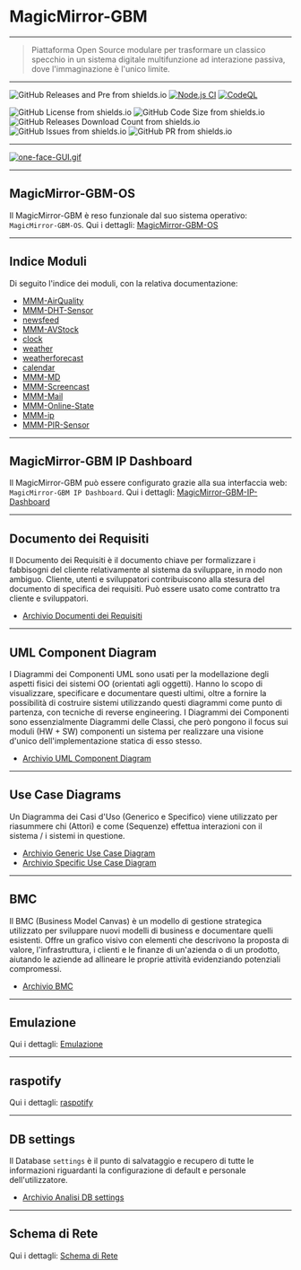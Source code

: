# MagicMirror-GBM





---

 
> >
> Piattaforma Open Source modulare per trasformare un classico specchio in un sistema digitale multifunzione ad interazione passiva, dove l'immaginazione è l'unico limite.

---

![GitHub Releases and Pre from shields.io](https://img.shields.io/github/v/release/AndreaGrandieri/MagicMirror-GBM?include_prereleases)
[![Node.js CI](https://github.com/AndreaGrandieri/MagicMirror-GBM/actions/workflows/node.js.yml/badge.svg)](https://github.com/AndreaGrandieri/MagicMirror-GBM/actions/workflows/node.js.yml)
[![CodeQL](https://github.com/AndreaGrandieri/MagicMirror-GBM/actions/workflows/codeql-analysis.yml/badge.svg)](https://github.com/AndreaGrandieri/MagicMirror-GBM/actions/workflows/codeql-analysis.yml)
<!-- ![Dependecies from shields.io&david-dm.org](https://img.shields.io/david/AndreaGrandieri/MagicMirror-GBM?path=src) -->
![GitHub License from shields.io](https://img.shields.io/github/license/AndreaGrandieri/MagicMirror-GBM)
![GitHub Code Size from shields.io](https://img.shields.io/github/languages/code-size/AndreaGrandieri/MagicMirror-GBM)
![GitHub Releases Download Count from shields.io](https://img.shields.io/github/downloads/AndreaGrandieri/MagicMirror-GBM/total)
![GitHub Issues from shields.io](https://img.shields.io/github/issues/AndreaGrandieri/MagicMirror-GBM)
![GitHub PR from shields.io](https://img.shields.io/github/issues-pr/AndreaGrandieri/MagicMirror-GBM)

---

[![one-face-GUI.gif](https://andreagrandieri.github.io/MagicMirror-GBM../assets/Overview-GUI/MagicMirror-GBM-GUI/one-face-GUI.gif)](https://andreagrandieri.github.io/MagicMirror-GBM../assets/Overview-GUI/MagicMirror-GBM-GUI/one-face-GUI.gif)

---

## MagicMirror-GBM-OS

Il MagicMirror-GBM è reso funzionale dal suo sistema operativo: `MagicMirror-GBM-OS`.
Qui i dettagli: [MagicMirror-GBM-OS](https://andreagrandieri.github.io/MagicMirror-GBM../pages/it/MagicMirror-GBM-OS)

---

## Indice Moduli

Di seguito l'indice dei moduli, con la relativa documentazione:

- [MMM-AirQuality](https://andreagrandieri.github.io/MagicMirror-GBM../pages/it/DocumentazioneModuli/MMM-AirQuality/MMM-AirQuality)
- [MMM-DHT-Sensor](https://andreagrandieri.github.io/MagicMirror-GBM../pages/it/DocumentazioneModuli/MMM-DHT-Sensor/MMM-DHT-Sensor)
- [newsfeed](https://andreagrandieri.github.io/MagicMirror-GBM../pages/it/DocumentazioneModuli/newsfeed/newsfeed)
- [MMM-AVStock](https://andreagrandieri.github.io/MagicMirror-GBM../pages/it/DocumentazioneModuli/MMM-AVStock/MMM-AVStock)
- [clock](https://andreagrandieri.github.io/MagicMirror-GBM../pages/it/DocumentazioneModuli/clock/clock)
- [weather](https://andreagrandieri.github.io/MagicMirror-GBM../pages/it/DocumentazioneModuli/weather/weather)
- [weatherforecast](https://andreagrandieri.github.io/MagicMirror-GBM../pages/it/DocumentazioneModuli/weatherforecast/weatherforecast)
- [calendar](https://andreagrandieri.github.io/MagicMirror-GBM../pages/it/DocumentazioneModuli/calendar/calendar)
- [MMM-MD](https://andreagrandieri.github.io/MagicMirror-GBM../pages/it/DocumentazioneModuli/MMM-MD/MMM-MD)
- [MMM-Screencast](https://andreagrandieri.github.io/MagicMirror-GBM../pages/it/DocumentazioneModuli/MMM-Screencast/MMM-Screencast)
- [MMM-Mail](https://andreagrandieri.github.io/MagicMirror-GBM../pages/it/DocumentazioneModuli/MMM-Mail/MMM-Mail)
- [MMM-Online-State](https://andreagrandieri.github.io/MagicMirror-GBM../pages/it/DocumentazioneModuli/MMM-Online-State/MMM-Online-State)
- [MMM-ip](https://andreagrandieri.github.io/MagicMirror-GBM../pages/it/DocumentazioneModuli/MMM-ip/MMM-ip)
- [MMM-PIR-Sensor](https://andreagrandieri.github.io/MagicMirror-GBM../pages/it/DocumentazioneModuli/MMM-PIR-Sensor/MMM-PIR-Sensor)

---

## MagicMirror-GBM IP Dashboard

Il MagicMirror-GBM può essere configurato grazie alla sua interfaccia web: `MagicMirror-GBM IP Dashboard`.
Qui i dettagli: [MagicMirror-GBM-IP-Dashboard](https://andreagrandieri.github.io/MagicMirror-GBM../pages/it/MagicMirror-GBM-IP-Dashboard)

---

## Documento dei Requisiti

Il Documento dei Requisiti è il documento chiave per formalizzare i fabbisogni del cliente relativamente al sistema da sviluppare, in modo non ambiguo. Cliente, utenti e sviluppatori contribuiscono alla stesura del documento di specifica dei requisiti. Può essere usato come contratto tra cliente e sviluppatori.

- [Archivio Documenti dei Requisiti](https://andreagrandieri.github.io/MagicMirror-GBM../pages/it/ArchivioDocumentiDeiRequisiti)

---

## UML Component Diagram

I Diagrammi dei Componenti UML sono usati per la modellazione degli aspetti fisici dei sistemi OO (orientati agli oggetti). Hanno lo scopo di visualizzare, specificare e documentare questi ultimi, oltre a fornire la possibilità di costruire sistemi utilizzando questi diagrammi come punto di partenza, con tecniche di reverse engineering.
I Diagrammi dei Componenti sono essenzialmente Diagrammi delle Classi, che però pongono il focus sui moduli (HW + SW) componenti un sistema per realizzare una visione d'unico dell'implementazione statica di esso stesso.

- [Archivio UML Component Diagram](https://andreagrandieri.github.io/MagicMirror-GBM../pages/it/ArchivioUMLComponentDiagram)

---

## Use Case Diagrams

Un Diagramma dei Casi d'Uso (Generico e Specifico) viene utilizzato per riasummere chi (Attori) e come (Sequenze) effettua interazioni con il sistema / i sistemi in questione.

- [Archivio Generic Use Case Diagram](https://andreagrandieri.github.io/MagicMirror-GBM../pages/it/UseCaseDiagrams/ArchivioGenericUseCaseDiagram)
- [Archivio Specific Use Case Diagram](https://andreagrandieri.github.io/MagicMirror-GBM../pages/it/UseCaseDiagrams/ArchivioSpecificUseCaseDiagram)

---

## BMC

Il BMC (Business Model Canvas) è un modello di gestione strategica utilizzato per sviluppare nuovi modelli di business e documentare quelli esistenti. Offre un grafico visivo con elementi che descrivono la proposta di valore, l'infrastruttura, i clienti e le finanze di un'azienda o di un prodotto, aiutando le aziende ad allineare le proprie attività evidenziando potenziali compromessi.

- [Archivio BMC](https://andreagrandieri.github.io/MagicMirror-GBM../pages/it/ArchivioBMC)

---

## Emulazione

Qui i dettagli: [Emulazione](https://andreagrandieri.github.io/MagicMirror-GBM../pages/it/Emulazione)

---

## raspotify

Qui i dettagli: [raspotify](https://andreagrandieri.github.io/MagicMirror-GBM../pages/it/raspotify)

---

## DB settings

Il Database `settings` è il punto di salvataggio e recupero di tutte le informazioni riguardanti la configurazione
di default e personale dell'utilizzatore.

- [Archivio Analisi DB settings](https://andreagrandieri.github.io/MagicMirror-GBM../pages/it/ProgettazioneDatabase_settings/ProgettazioneDatabase_settings)

---

## Schema di Rete

Qui i dettagli: [Schema di Rete](https://andreagrandieri.github.io/MagicMirror-GBM../pages/it/schemaDiRete)
